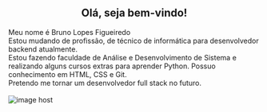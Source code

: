 <div align="center">
<h2> Olá, seja bem-vindo! </h2>
</div>

Meu nome é Bruno Lopes Figueiredo<br> Estou mudando de profissão, de técnico de informática para desenvolvedor backend atualmente.<br> Estou fazendo faculdade de Análise e Desenvolvimento de Sistema e realizando alguns cursos extras para aprender Python. Possuo conhecimento em HTML, CSS e Git. <br> Pretendo me tornar um desenvolvedor full stack no futuro. <br><br>
<img src="https://thumbs2.imgbox.com/f9/cd/gGLrvkcZ_t.png" alt="image host"/></a>

<div align="center">
<h2></h2>
</div>
